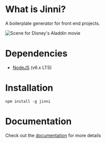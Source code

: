 [documentation]: docs/index.md

# What is Jinni?

A boilerplate generator for front end projects.

![Scene for Disney's Aladdin movie](http://i.giphy.com/tpTOw6sljB2U.gif)

# Dependencies

* [NodeJS](https://nodejs.org) (v6.x LTS)

# Installation

```
npm install -g jinni
```

# Documentation

Check out the [documentation] for more details
